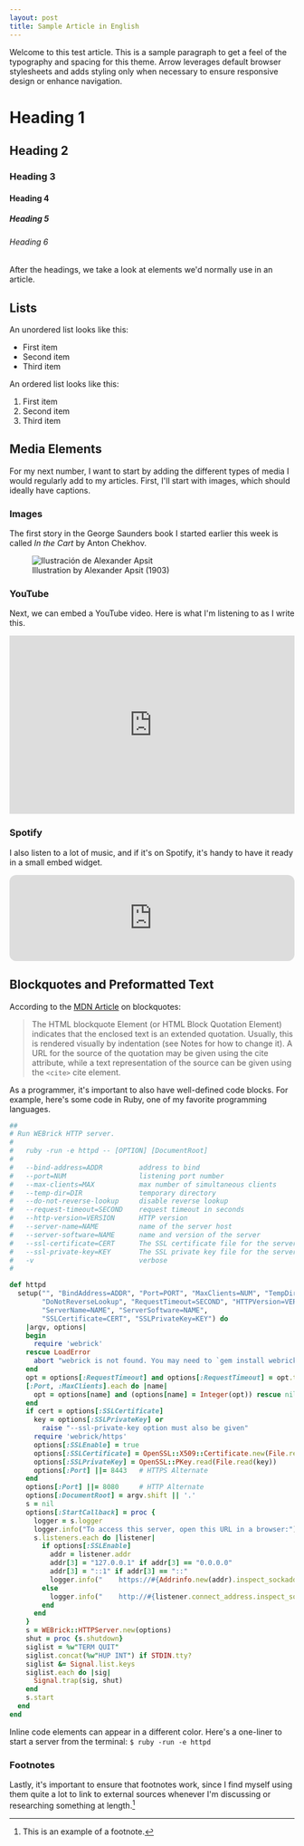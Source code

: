 ```yaml
---
layout: post
title: Sample Article in English
---
```


Welcome to this test article. This is a sample paragraph to get a feel of the typography and spacing for this theme. Arrow leverages default browser stylesheets and adds styling only when necessary to ensure responsive design or enhance navigation.

# Heading 1
## Heading 2
### Heading 3
#### Heading 4
##### Heading 5
###### Heading 6

After the headings, we take a look at elements we'd
normally use in an article.

## Lists

An unordered list looks like this:

- First item
- Second item
- Third item

An ordered list looks like this:

1. First item
2. Second item
3. Third item


## Media Elements

For my next number, I want to start by adding the different
types of media I would regularly add to my articles. First,
I'll start with images, which should ideally have captions.

### Images

The first story in the George Saunders book I started
earlier this week is called _In the Cart_ by Anton Chekhov. 

<figure>
    <img src="https://upload.wikimedia.org/wikipedia/commons/a/a7/Chekhov%27s_In_the_Cart_by_Apsit.jpg" alt="Ilustración de Alexander Apsit">
    <figcaption>Illustration by Alexander Apsit (1903)</figcaption>
</figure>




### YouTube

Next, we can embed a YouTube video. Here is what I'm
listening to as I write this.

<iframe width="100%" height="315" src="https://www.youtube.com/embed/BCxTQq0UiFs?si=Byc-rH3weHLC2PwC" title="YouTube video player" frameborder="0" allow="accelerometer; autoplay; clipboard-write; encrypted-media; gyroscope; picture-in-picture; web-share" referrerpolicy="strict-origin-when-cross-origin" allowfullscreen></iframe>


### Spotify

I also listen to a lot of music, and if it's on Spotify,
it's handy to have it ready in a small embed widget.

<iframe style="border-radius:12px" src="https://open.spotify.com/embed/track/180AbZduI6bYQIzwCHRwu9?utm_source=generator" width="100%" height="152" frameBorder="0" allowfullscreen="" allow="autoplay; clipboard-write; encrypted-media; fullscreen; picture-in-picture" loading="lazy"></iframe>

## Blockquotes and Preformatted Text

According to the [MDN Article](https://developer.mozilla.org/en-US/docs/Web/HTML/Element/blockquote) on blockquotes:

> The HTML blockquote Element (or HTML Block Quotation Element) indicates that the enclosed text is an extended quotation. Usually, this is rendered visually by indentation (see Notes for how to change it). A URL for the source of the quotation may be given using the cite attribute, while a text representation of the source can be given using the `<cite>` cite element.
    
As a programmer, it's important to also have well-defined
code blocks. For example, here's some code in Ruby, one
of my favorite programming languages.

```ruby
##
# Run WEBrick HTTP server.
#
#   ruby -run -e httpd -- [OPTION] [DocumentRoot]
#
#   --bind-address=ADDR         address to bind
#   --port=NUM                  listening port number
#   --max-clients=MAX           max number of simultaneous clients
#   --temp-dir=DIR              temporary directory
#   --do-not-reverse-lookup     disable reverse lookup
#   --request-timeout=SECOND    request timeout in seconds
#   --http-version=VERSION      HTTP version
#   --server-name=NAME          name of the server host
#   --server-software=NAME      name and version of the server
#   --ssl-certificate=CERT      The SSL certificate file for the server
#   --ssl-private-key=KEY       The SSL private key file for the server certificate
#   -v                          verbose
#

def httpd
  setup("", "BindAddress=ADDR", "Port=PORT", "MaxClients=NUM", "TempDir=DIR",
        "DoNotReverseLookup", "RequestTimeout=SECOND", "HTTPVersion=VERSION",
        "ServerName=NAME", "ServerSoftware=NAME",
        "SSLCertificate=CERT", "SSLPrivateKey=KEY") do
    |argv, options|
    begin
      require 'webrick'
    rescue LoadError
      abort "webrick is not found. You may need to `gem install webrick` to install webrick."
    end
    opt = options[:RequestTimeout] and options[:RequestTimeout] = opt.to_i
    [:Port, :MaxClients].each do |name|
      opt = options[name] and (options[name] = Integer(opt)) rescue nil
    end
    if cert = options[:SSLCertificate]
      key = options[:SSLPrivateKey] or
        raise "--ssl-private-key option must also be given"
      require 'webrick/https'
      options[:SSLEnable] = true
      options[:SSLCertificate] = OpenSSL::X509::Certificate.new(File.read(cert))
      options[:SSLPrivateKey] = OpenSSL::PKey.read(File.read(key))
      options[:Port] ||= 8443   # HTTPS Alternate
    end
    options[:Port] ||= 8080     # HTTP Alternate
    options[:DocumentRoot] = argv.shift || '.'
    s = nil
    options[:StartCallback] = proc {
      logger = s.logger
      logger.info("To access this server, open this URL in a browser:")
      s.listeners.each do |listener|
        if options[:SSLEnable]
          addr = listener.addr
          addr[3] = "127.0.0.1" if addr[3] == "0.0.0.0"
          addr[3] = "::1" if addr[3] == "::"
          logger.info("    https://#{Addrinfo.new(addr).inspect_sockaddr}")
        else
          logger.info("    http://#{listener.connect_address.inspect_sockaddr}")
        end
      end
    }
    s = WEBrick::HTTPServer.new(options)
    shut = proc {s.shutdown}
    siglist = %w"TERM QUIT"
    siglist.concat(%w"HUP INT") if STDIN.tty?
    siglist &= Signal.list.keys
    siglist.each do |sig|
      Signal.trap(sig, shut)
    end
    s.start
  end
end
```

Inline code elements can appear in a different color. Here's
a one-liner to start a server from the terminal: 
`$ ruby -run -e httpd`

### Footnotes

Lastly, it's important to ensure that footnotes work, since
I find myself using them quite a lot to link to external
sources whenever I'm discussing or researching something
at length.[^1]

[^1]: This is an example of a footnote.